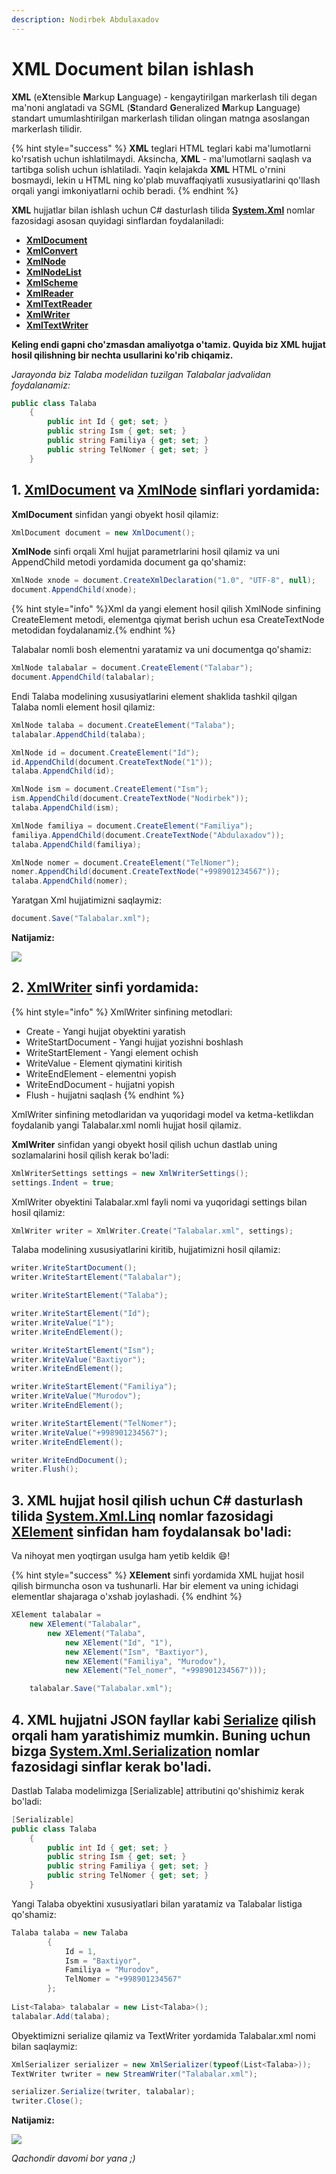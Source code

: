 ```yaml
---
description: Nodirbek Abdulaxadov
---
```


# XML Document bilan ishlash

**XML** \(e**X**tensible **M**arkup **L**anguage\) - kengaytirilgan markerlash tili degan ma'noni anglatadi va SGML \(**S**tandard **G**eneralized **M**arkup **L**anguage\) standart umumlashtirilgan markerlash tilidan olingan matnga asoslangan markerlash tilidir.

{% hint style="success" %}
**XML** teglari HTML teglari kabi ma'lumotlarni ko'rsatish uchun ishlatilmaydi. Aksincha, **XML** - ma'lumotlarni saqlash va tartibga solish uchun ishlatiladi. Yaqin kelajakda **XML** HTML o'rnini bosmaydi, lekin u HTML ning ko'plab muvaffaqiyatli xususiyatlarini qo'llash orqali yangi imkoniyatlarni ochib beradi.
{% endhint %}

**XML** hujjatlar bilan ishlash uchun C\# dasturlash tilida [**System.Xml**](https://docs.microsoft.com/en-us/dotnet/api/system.xml?view=net-5.0) nomlar fazosidagi asosan quyidagi sinflardan foydalaniladi:

* [**XmlDocument**](https://docs.microsoft.com/en-us/dotnet/api/system.xml.xmldocument?view=net-5.0)
* [**XmlConvert**](https://docs.microsoft.com/en-us/dotnet/api/system.xml.xmlconvert?view=net-5.0)
* [**XmlNode**](https://docs.microsoft.com/en-us/dotnet/api/system.xml.xmlnode?view=net-5.0)
* [**XmlNodeList**](https://docs.microsoft.com/en-us/dotnet/api/system.xml.xmlnodelist?view=net-5.0)
* [**XmlScheme**](https://docs.microsoft.com/en-us/dotnet/api/system.xml.xmlscheme?view=net-5.0)
* [**XmlReader**](https://docs.microsoft.com/en-us/dotnet/api/system.xml.xmlreader?view=net-5.0)
* [**XmlTextReader**](https://docs.microsoft.com/en-us/dotnet/api/system.xml.xmltextreader?view=net-5.0)
* [**XmlWriter**](https://docs.microsoft.com/en-us/dotnet/api/system.xml.xmlwriter?view=net-5.0)
* [**XmlTextWriter**](https://docs.microsoft.com/en-us/dotnet/api/system.xml.xmltextwriter?view=net-5.0)

**Keling endi gapni cho'zmasdan amaliyotga o'tamiz. Quyida biz XML hujjat hosil qilishning bir nechta usullarini ko'rib chiqamiz.**

_Jarayonda biz Talaba modelidan tuzilgan Talabalar jadvalidan foydalanamiz:_

```csharp
public class Talaba
    {
        public int Id { get; set; }
        public string Ism { get; set; }
        public string Familiya { get; set; }
        public string TelNomer { get; set; }
    }
```

## 1. [**XmlDocument**](https://docs.microsoft.com/en-us/dotnet/api/system.xml.xmldocument?view=net-5.0) va [**XmlNode**](https://docs.microsoft.com/en-us/dotnet/api/system.xml.xmlnode?view=net-5.0) sinflari yordamida:

**XmlDocument** sinfidan yangi obyekt hosil qilamiz:

```csharp
XmlDocument document = new XmlDocument();
```

**XmlNode** sinfi orqali Xml hujjat parametrlarini hosil qilamiz va uni AppendChild metodi yordamida document ga qo'shamiz:

```csharp
XmlNode xnode = document.CreateXmlDeclaration("1.0", "UTF-8", null);
document.AppendChild(xnode);
```

{% hint style="info" %}Xml da yangi element hosil qilish XmlNode sinfining CreateElement metodi, elementga qiymat berish uchun esa CreateTextNode metodidan foydalanamiz.{% endhint %}

Talabalar nomli bosh elementni yaratamiz va uni documentga qo'shamiz:

```csharp
XmlNode talabalar = document.CreateElement("Talabar");
document.AppendChild(talabalar);
```

Endi Talaba modelining xususiyatlarini element shaklida tashkil qilgan Talaba nomli element hosil qilamiz:

```csharp
XmlNode talaba = document.CreateElement("Talaba");
talabalar.AppendChild(talaba);

XmlNode id = document.CreateElement("Id");
id.AppendChild(document.CreateTextNode("1"));
talaba.AppendChild(id);

XmlNode ism = document.CreateElement("Ism");
ism.AppendChild(document.CreateTextNode("Nodirbek"));
talaba.AppendChild(ism);

XmlNode familiya = document.CreateElement("Familiya");
familiya.AppendChild(document.CreateTextNode("Abdulaxadov"));
talaba.AppendChild(familiya);

XmlNode nomer = document.CreateElement("TelNomer");
nomer.AppendChild(document.CreateTextNode("+998901234567"));
talaba.AppendChild(nomer);
```

Yaratgan Xml hujjatimizni saqlaymiz:

```csharp
document.Save("Talabalar.xml");
```

**Natijamiz:**

![](../../../.gitbook/assets/xml_1.png)

## 2. [**XmlWriter**](https://docs.microsoft.com/en-us/dotnet/api/system.xml.xmlwriter?view=net-5.0) sinfi yordamida:

{% hint style="info" %}
XmlWriter sinfining metodlari:
* Create - Yangi hujjat obyektini yaratish
* WriteStartDocument - Yangi hujjat yozishni boshlash
* WriteStartElement - Yangi element ochish
* WriteValue - Element qiymatini kiritish
* WriteEndElement - elementni yopish
* WriteEndDocument - hujjatni yopish
* Flush - hujjatni saqlash
{% endhint %}

XmlWriter sinfining metodlaridan va yuqoridagi model va ketma-ketlikdan foydalanib yangi Talabalar.xml nomli hujjat hosil qilamiz.

**XmlWriter** sinfidan yangi obyekt hosil qilish uchun dastlab uning sozlamalarini hosil qilish kerak bo'ladi:

```csharp
XmlWriterSettings settings = new XmlWriterSettings();
settings.Indent = true;
```

XmlWriter obyektini Talabalar.xml fayli nomi va yuqoridagi settings bilan hosil qilamiz:

```csharp
XmlWriter writer = XmlWriter.Create("Talabalar.xml", settings);
```

Talaba modelining xususiyatlarini kiritib, hujjatimizni hosil qilamiz:

```csharp
writer.WriteStartDocument();
writer.WriteStartElement("Talabalar");

writer.WriteStartElement("Talaba");

writer.WriteStartElement("Id");
writer.WriteValue("1");
writer.WriteEndElement();

writer.WriteStartElement("Ism");
writer.WriteValue("Baxtiyor");
writer.WriteEndElement();

writer.WriteStartElement("Familiya");
writer.WriteValue("Murodov");
writer.WriteEndElement();

writer.WriteStartElement("TelNomer");
writer.WriteValue("+998901234567");
writer.WriteEndElement();

writer.WriteEndDocument();
writer.Flush();
```

## 3. **XML** hujjat hosil qilish uchun C\# dasturlash tilida [**System.Xml.Linq**](https://docs.microsoft.com/en-us/dotnet/api/system.xml.linq?view=net-5.0) nomlar fazosidagi [**XElement**](https://docs.microsoft.com/en-us/dotnet/api/system.xml.linq.xelement?view=net-5.0) sinfidan ham foydalansak bo'ladi:

Va nihoyat men yoqtirgan usulga ham yetib keldik 😄!

{% hint style="success" %}
**XElement** sinfi yordamida XML hujjat hosil qilish birmuncha oson va tushunarli. Har bir element va uning ichidagi elementlar shajaraga o'xshab joylashadi.
{% endhint %}

```csharp
XElement talabalar =
    new XElement("Talabalar",
        new XElement("Talaba",
            new XElement("Id", "1"),
            new XElement("Ism", "Baxtiyor"),
            new XElement("Familiya", "Murodov"),
            new XElement("Tel_nomer", "+998901234567")));

    talabalar.Save("Talabalar.xml");
```

## 4. **XML** hujjatni JSON fayllar kabi [Serialize](https://docs.microsoft.com/en-us/dotnet/csharp/programming-guide/concepts/serialization/) qilish orqali ham yaratishimiz mumkin. Buning uchun bizga [**System.Xml.Serialization**](https://docs.microsoft.com/en-us/dotnet/api/system.xml.serialization?view=net-5.0) nomlar fazosidagi sinflar kerak bo'ladi.

Dastlab Talaba modelimizga [Serializable] attributini qo'shishimiz kerak bo'ladi:

```csharp
[Serializable]
public class Talaba
    {
        public int Id { get; set; }
        public string Ism { get; set; }
        public string Familiya { get; set; }
        public string TelNomer { get; set; }
    }
```

Yangi Talaba obyektini xususiyatlari bilan yaratamiz va Talabalar listiga qo'shamiz:

```csharp
Talaba talaba = new Talaba
        {
            Id = 1,
            Ism = "Baxtiyor",
            Familiya = "Murodov",
            TelNomer = "+998901234567"
        };
        
List<Talaba> talabalar = new List<Talaba>();
talabalar.Add(talaba);
```

Obyektimizni serialize qilamiz va TextWriter yordamida Talabalar.xml nomi bilan saqlaymiz:

```csharp
XmlSerializer serializer = new XmlSerializer(typeof(List<Talaba>));
TextWriter twriter = new StreamWriter("Talabalar.xml");

serializer.Serialize(twriter, talabalar);
twriter.Close();

```

**Natijamiz:**

![](../../../.gitbook/assets/xml_2.png)

_Qachondir davomi bor yana ;)_
